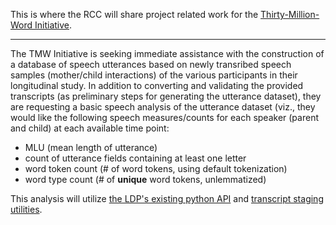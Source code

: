 This is where the RCC will share project related work for the [Thirty-Million-Word
Initiative](http://tmw.org/).

---

The TMW Initiative is seeking immediate assistance with the construction of a
database of speech utterances based on newly transribed speech samples
(mother/child interactions) of the various participants in their longitudinal
study.  In addition to converting and validating the provided transcripts (as preliminary steps for generating the utterance dataset), they are requesting a basic speech analysis of the utterance dataset (viz., they would like the following speech measures/counts for each speaker (parent and child) at each available time point:

* MLU (mean length of utterance)
* count of utterance fields containing at least one letter
* word token count (# of word tokens, using default tokenization)
* word type count (# of **unique** word tokens, unlemmatized)

This analysis will utilize [the LDP's existing python API](https://github.com/joyrexus/ldp/blob/master/code/lib/python/ldp/speech.py) and [transcript staging utilities](https://github.com/joyrexus/ldp/tree/master/code/stage).
